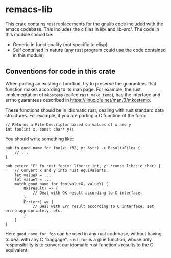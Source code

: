 # remacs-lib

This crate contains rust replacements for the gnulib code
included with the emacs codebase. This includes the c files in lib/
and lib-src/. The code in this module should be:

* Generic in functionality (not specific to elisp)
* Self contained in nature (any rust program could use the code contained in this module)

## Conventions for code in this crate

When porting an existing c function, try to preserve the guarantees
that function makes according to its man page. For example, the rust
implementation of `mkostemp` (called `rust_make_temp`), has the
interface and errno guarantees described in
https://linux.die.net/man/3/mkostemp.

These functions should be in idiomatic rust, dealing with rust
standard data structures. For example, if you are porting a C function
of the form:

```
// Returns a File Descriptor based on values of x and y
int foo(int x, const char* y);
```

You should write something like:

```
pub fn good_name_for_foo(x: i32, y: &str) -> Result<File> {
    // ... 
}

pub extern "C" fn rust_foo(x: libc::c_int, y: *const libc::c_char) {
    // Convert x and y into rust equivalents.
    let valueX = ...
    let valueY = ...
    match good_name_for_foo(valueX, valueY) {
        Ok(result) => {
            // Deal with OK result according to C interface.
        }
        Err(err) => {
            // Deal with Err result according to C interface, set errno appropriately, etc.
        }
    }
}

```

Here `good_name_for_foo` can be used in any rust codebase, without
having to deal with any C "baggage". `rust_foo` is a glue function,
whose only responsibility is to convert our idomatic rust function's
results to the C equivalent.
